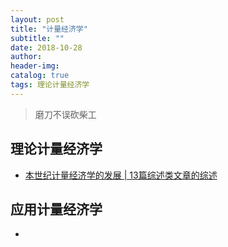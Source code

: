 ```yaml
---
layout: post
title: "计量经济学"
subtitle: ""
date: 2018-10-28
author: 
header-img:
catalog: true
tags: 理论计量经济学
---
```


> 磨刀不误砍柴工

## 理论计量经济学

 - [本世纪计量经济学的发展 | 13篇综述类文章的综述](https://zhuanlan.zhihu.com/p/36599577)

## 应用计量经济学

 - 
 
 
